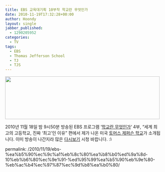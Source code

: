 ```yaml
---
title: EBS 교육대기획 10부작 학교란 무엇인가
date: 2010-11-19T17:32:28+00:00
author: Hoondy
layout: single
jabber_published:
  - 1290205952
categories:
  - TV
tags:
  - EBS
  - Thomas Jefferson School
  - TJ
  - TJS
---
```

[<img class="alignnone size-full wp-image-23" title="EBS 학교란 무엇인가 4부" src="http://hoondy.com/wp-content/uploads/2010/11/11-19-2010-5-23-02-pm1.png" alt="" width="500" height="138" srcset="http://hoondy.com/wp-content/uploads/2010/11/11-19-2010-5-23-02-pm1-300x83.png 300w, http://hoondy.com/wp-content/uploads/2010/11/11-19-2010-5-23-02-pm1-460x127.png 460w, http://hoondy.com/wp-content/uploads/2010/11/11-19-2010-5-23-02-pm1-688x190.png 688w, http://hoondy.com/wp-content/uploads/2010/11/11-19-2010-5-23-02-pm1.png 699w" sizes="(max-width: 500px) 100vw, 500px" />](http://hoondy.com/wp-content/uploads/2010/11/11-19-2010-5-23-02-pm1.png)

2010년 11월 18일 밤 9시50분 방송된 EBS 프로그램 &#8216;[학교란 무엇인가](http://home.ebs.co.kr/school/index.html)&#8216; 4부, &#8220;세계 최고의 고등학교, 진짜 &#8216;최고&#8217;인 이유&#8221; 편에서 제가 나온 미국 [토머스 제퍼슨 학교](http://www.tjs.org)가 소개됩니다. 이미 방송이 나간지라 많은 [다시보기](http://home.ebs.co.kr/reViewLink.jsp?command=vod&client_id=docuprime&menu_seq=1&enc_seq=3061893&out_cp=ebs) 시청 바랍니다. <img src="http://hoondy.com/wp-includes/images/smilies/simple-smile.png" alt=":)" class="wp-smiley" style="height: 1em; max-height: 1em;" />

permalink: /2010/11/19/ebs-%ea%b5%90%ec%9c%a1%eb%8c%80%ea%b8%b0%ed%9a%8d-10%eb%b6%80%ec%9e%91-%ed%95%99%ea%b5%90%eb%9e%80-%eb%ac%b4%ec%97%87%ec%9d%b8%ea%b0%80/